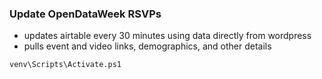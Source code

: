 ### Update OpenDataWeek RSVPs
- updates airtable every 30 minutes using data directly from wordpress
- pulls event and video links, demographics, and other details

`venv\Scripts\Activate.ps1`